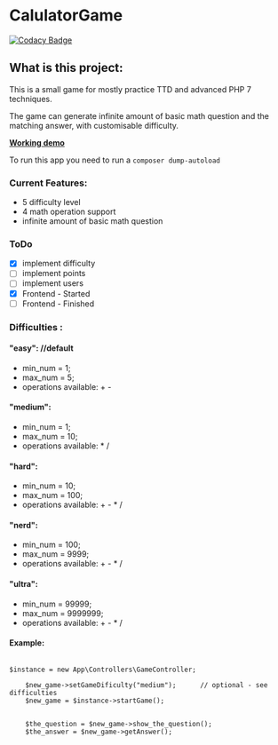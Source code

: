 # CalulatorGame

[![Codacy Badge](https://api.codacy.com/project/badge/Grade/119da431f9af43c2b6ba9740d6f8756f)](https://app.codacy.com/app/gaboreszaki/CalulatorGame?utm_source=github.com&utm_medium=referral&utm_content=gaboreszaki/CalulatorGame&utm_campaign=badger)

## What is this project:
This is a small game for mostly practice TTD and advanced PHP 7 techniques.

The game can generate infinite amount of basic math question and the matching answer, with customisable difficulty.

**[Working demo](https://game.northweb.co.uk/)**

To run this app you need to run a ` composer dump-autoload `


### Current Features:

* 5 difficulty level
* 4 math operation support
* infinite amount of basic math question

### ToDo

- [x] implement difficulty
- [ ] implement points
- [ ] implement users
- [x] Frontend - Started
- [ ] Frontend - Finished

### Difficulties :

#### "easy":                        //default
- min_num = 1;
- max_num = 5;
- operations available: + -

#### "medium":
- min_num = 1;
- max_num = 10;
- operations available: * /

#### "hard":
- min_num = 10;
- max_num = 100;
- operations available: + - * /

#### "nerd":
- min_num = 100;
- max_num = 9999;
- operations available: + - * /

#### "ultra":
- min_num = 99999;
- max_num = 9999999;
- operations available: + - * /


#### Example:


```

$instance = new App\Controllers\GameController;

    $new_game->setGameDificulty("medium");      // optional - see difficulties
    $new_game = $instance->startGame();


    $the_question = $new_game->show_the_question();
    $the_answer = $new_game->getAnswer();

```
